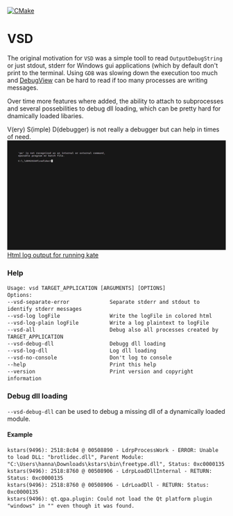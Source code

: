 [![CMake](https://github.com/TheOneRing/vsd/actions/workflows/cmake-single-platform.yml/badge.svg)](https://github.com/TheOneRing/vsd/actions/workflows/cmake-single-platform.yml)
# VSD
The original motivation for `VSD` was a simple tooll to read `OutputDebugString` or just stdout, stderr for Windows gui applications (which by default don't print to the terminal.
Using `GDB` was slowing down the execution too much and [DebugView](https://learn.microsoft.com/en-us/sysinternals/downloads/debugview) can be hard to read if too many processes are writing messages.

Over time more features where added, the ability to attach to subprocesses and several possebilities to debug dll loading, which can be pretty hard for dnamically loaded libaries.

V(ery) S(imple) D(debugger) is not really a debugger but can help in times of need.
![vhs recording of vsd.gif](doc/vsd.gif)
[Html log output for running kate](https://htmlpreview.github.io/?https://raw.githubusercontent.com/TheOneRing/vsd/master/doc/kate.html)

### Help

```
Usage: vsd TARGET_APPLICATION [ARGUMENTS] [OPTIONS]
Options:
--vsd-separate-error             Separate stderr and stdout to identify stderr messages
--vsd-log logFile                Write the logFile in colored html
--vsd-log-plain logFile          Write a log plaintext to logFile
--vsd-all                        Debug also all processes created by TARGET_APPLICATION
--vsd-debug-dll                  Debugg dll loading
--vsd-log-dll                    Log dll loading
--vsd-no-console                 Don't log to console
--help                           Print this help
--version                        Print version and copyright information
```

### Debug dll loading
`--vsd-debug-dll` can be used to debug a missing dll of a dynamically loaded module.

#### Example 
```
kstars(9496): 2518:8c04 @ 00508890 - LdrpProcessWork - ERROR: Unable to load DLL: "brotlidec.dll", Parent Module: "C:\Users\hanna\Downloads\kstars\bin\freetype.dll", Status: 0xc0000135
kstars(9496): 2518:8760 @ 00508906 - LdrpLoadDllInternal - RETURN: Status: 0xc0000135
kstars(9496): 2518:8760 @ 00508906 - LdrLoadDll - RETURN: Status: 0xc0000135
kstars(9496): qt.qpa.plugin: Could not load the Qt platform plugin "windows" in "" even though it was found.
